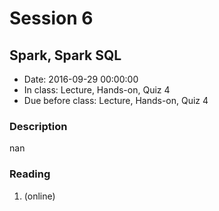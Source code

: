 # Session 6
## Spark, Spark SQL
- Date: 2016-09-29 00:00:00
- In class: Lecture, Hands-on, Quiz 4
- Due before class: Lecture, Hands-on, Quiz 4

### Description
nan

### Reading
1. (online)
